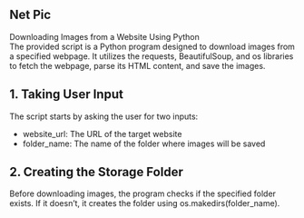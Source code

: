 ## Net Pic
Downloading Images from a Website Using Python<br>
The provided script is a Python program designed to download images from a specified webpage. It utilizes the requests, BeautifulSoup, and os libraries to fetch the webpage, parse its HTML content, and save the images.
## 1. Taking User Input
The script starts by asking the user for two inputs:
- website_url: The URL of the target website
- folder_name: The name of the folder where images will be saved
## 2. Creating the Storage Folder
Before downloading images, the program checks if the specified folder exists. If it doesn’t, it creates the folder using os.makedirs(folder_name).
## 

